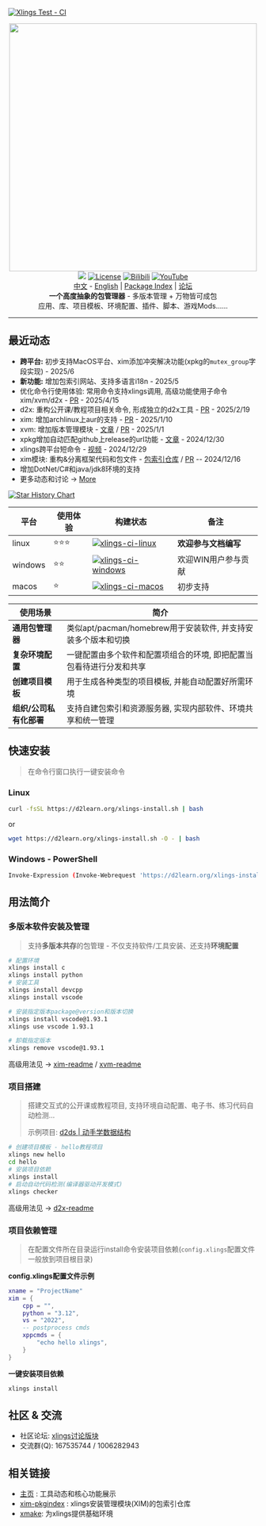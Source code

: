 [![Xlings Test - CI](https://github.com/d2learn/xlings/actions/workflows/gitee-sync.yml/badge.svg?branch=main)](https://github.com/d2learn/xlings/actions/workflows/gitee-sync.yml)

<div align=center><img width="500" src="https://d2learn.org/xlings/xlings-install.gif"></div>

<div align="center">
  <a href="https://forum.d2learn.org/category/9/xlings" target="_blank"><img src="https://img.shields.io/badge/Forum-xlings-blue" /></a>
  <a href="https://d2learn.org" target="_blank"><img src="https://img.shields.io/badge/License-Apache2.0-success" alt="License"></a>
  <a href="https://www.bilibili.com/video/BV1d2DZYsErF" target="_blank"><img src="https://img.shields.io/badge/Video-bilibili-teal" alt="Bilibili"></a>
  <a href="https://youtu.be/uN4amaIAkZ0?si=MpZ6GfLHQoZRmNqc" target="_blank"><img src="https://img.shields.io/badge/Video-YouTube-red" alt="YouTube"></a>
</div>

<div align="center">
  <a href="README.md" target="_blank">中文</a>
  -
  <a href="README.en.md" target="_blank">English</a>
  |
  <a href="https://d2learn.github.io/xim-pkgindex" target="_blank">Package Index</a>
  |
  <a href="https://forum.d2learn.org/category/9/xlings" target="_blank">论坛</a>
</div>

<div align=center><b>一个高度抽象的包管理器</b> - 多版本管理 + 万物皆可成包</div>
<div align=center>应用、库、项目模板、环境配置、插件、脚本、游戏Mods......</div>

---

## 最近动态

- **跨平台:** 初步支持MacOS平台、xim添加冲突解决功能(xpkg的`mutex_group`字段实现) - 2025/6
- **新功能:** 增加包索引网站、支持多语言i18n - 2025/5
- 优化命令行使用体验: 常用命令支持xlings调用, 高级功能使用子命令xim/xvm/d2x - [PR](https://github.com/d2learn/xlings/pull/86) - 2025/4/15
- d2x: 重构公开课/教程项目相关命令, 形成独立的d2x工具 - [PR](https://github.com/d2learn/xlings/pull/79) - 2025/2/19
- xim: 增加archlinux上aur的支持 - [PR](https://github.com/d2learn/xlings/pull/67) - 2025/1/10
- xvm: 增加版本管理模块 - [文章](https://forum.d2learn.org/topic/62) / [PR](https://github.com/d2learn/xlings/pull/60) - 2025/1/1
- xpkg增加自动匹配github上release的url功能 - [文章](http://forum.d2learn.org/post/208) - 2024/12/30
- xlings跨平台短命令 - [视频](https://www.bilibili.com/video/BV1dH6sYKEdB) - 2024/12/29
- xim模块: 重构&分离框架代码和包文件 - [包索引仓库](https://github.com/d2learn/xim-pkgindex) / [PR](https://github.com/d2learn/xlings/pull/49) -- 2024/12/16
- 增加DotNet/C#和java/jdk8环境的支持
- 更多动态和讨论 -> [More](https://forum.d2learn.org/category/9/xlings)

[![Star History Chart](https://api.star-history.com/svg?repos=d2learn/xlings,d2learn/xim-pkgindex&type=Date)](https://star-history.com/#d2learn/xlings&d2learn/xim-pkgindex&Date)

| 平台 | 使用体验 | 构建状态 | 备注 |
| --- | --- | --- | --- |
| linux | ⭐⭐⭐ | [![xlings-ci-linux](https://github.com/d2learn/xlings/actions/workflows/xlings-ci-linux.yml/badge.svg)](https://github.com/d2learn/xlings/actions/workflows/xlings-ci-linux.yml) | **欢迎参与文档编写** |
| windows | ⭐⭐ | [![xlings-ci-windows](https://github.com/d2learn/xlings/actions/workflows/xlings-ci-windows.yml/badge.svg)](https://github.com/d2learn/xlings/actions/workflows/xlings-ci-windows.yml) | 欢迎WIN用户参与贡献 |
| macos | ⭐ | [![xlings-ci-macos](https://github.com/d2learn/xlings/actions/workflows/xlings-ci-macos.yml/badge.svg)](https://github.com/d2learn/xlings/actions/workflows/xlings-ci-macos.yml) | 初步支持 |

| 使用场景 | 简介 |
| --- | --- |
| **通用包管理器** | 类似apt/pacman/homebrew用于安装软件, 并支持安装多个版本和切换 |
| **复杂环境配置** | 一键配置由多个软件和配置项组合的环境, 即把配置当包看待进行分发和共享 |
| **创建项目模板** | 用于生成各种类型的项目模板, 并能自动配置好所需环境 |
| **组织/公司私有化部署** | 支持自建包索引和资源服务器, 实现内部软件、环境共享和统一管理 |

## 快速安装

> 在命令行窗口执行一键安装命令

### Linux

```bash
curl -fsSL https://d2learn.org/xlings-install.sh | bash
```

or

```bash
wget https://d2learn.org/xlings-install.sh -O - | bash
```

### Windows - PowerShell

```bash
Invoke-Expression (Invoke-Webrequest 'https://d2learn.org/xlings-install.ps1.txt' -UseBasicParsing).Content
```

## 用法简介

### 多版本软件安装及管理

> 支持**多版本共存**的包管理 - 不仅支持软件/工具安装、还支持**环境配置**

```bash
# 配置环境
xlings install c
xlings install python
# 安装工具
xlings install devcpp
xlings install vscode

# 安装指定版本package@version和版本切换
xlings install vscode@1.93.1
xlings use vscode 1.93.1

# 卸载指定版本
xlings remove vscode@1.93.1
```

高级用法见 -> [xim-readme](https://github.com/d2learn/xlings/tree/main/core/xim) / [xvm-readme](https://github.com/d2learn/xlings/tree/main/core/xvm)

### 项目搭建

> 搭建交互式的公开课或教程项目, 支持环境自动配置、电子书、练习代码自动检测...
>
> 示例项目: [d2ds | 动手学数据结构](https://github.com/d2learn/d2ds)

```bash
# 创建项目模板 - hello教程项目
xlings new hello
cd hello
# 安装项目依赖
xlings install
# 启动自动代码检测(编译器驱动开发模式)
xlings checker
```

高级用法见 -> [d2x-readme](https://github.com/d2learn/xlings/tree/main/core/d2x)

### 项目依赖管理

> 在配置文件所在目录运行install命令安装项目依赖(`config.xlings`配置文件一般放到项目根目录)

**config.xlings配置文件示例**

```lua
xname = "ProjectName"
xim = {
    cpp = "",
    python = "3.12",
    vs = "2022",
    -- postprocess cmds
    xppcmds = {
        "echo hello xlings",
    }
}
```

**一键安装项目依赖**

```bash
xlings install
```

## 社区 & 交流

- 社区论坛: [xlings讨论版块](https://forum.d2learn.org/category/9/xlings)
- 交流群(Q): 167535744 / 1006282943

## 相关链接

- [主页](https://d2learn.org/xlings) : 工具动态和核心功能展示
- [xim-pkgindex](https://github.com/d2learn/xim-pkgindex) : xlings安装管理模块(XIM)的包索引仓库
- [xmake](https://github.com/xmake-io/xmake): 为xlings提供基础环境